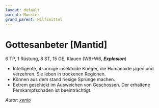 ```yaml
---
layout: default
parent: Monster
grand_parent: Hilfsmittel
---
```


# Gottesanbeter [Mantid]
6 TP, 1 Rüstung, 8 ST, 15 GE, Klauen (W6+W6, ***Explosion***)
- Intelligente, 4-armige insektoide Krieger, die Humanoide jagen und verzehren. Sie leben in trockenen Regionen.
- Können aus dem stand riesige Sprünge machen.
- Extrem geschickt im Ausweichen von Geschossen. Der erhaltene Fernkampfschaden ist beeinträchtigt.

*Autor: [xenio](https://xenioinabottle.blogspot.com)*
